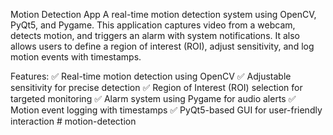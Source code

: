 Motion Detection App
A real-time motion detection system using OpenCV, PyQt5, and Pygame. This application captures video from a webcam, detects motion, and triggers an alarm with system notifications. It also allows users to define a region of interest (ROI), adjust sensitivity, and log motion events with timestamps.

Features:
✅ Real-time motion detection using OpenCV
✅ Adjustable sensitivity for precise detection
✅ Region of Interest (ROI) selection for targeted monitoring
✅ Alarm system using Pygame for audio alerts
✅ Motion event logging with timestamps
✅ PyQt5-based GUI for user-friendly interaction # motion-detection
